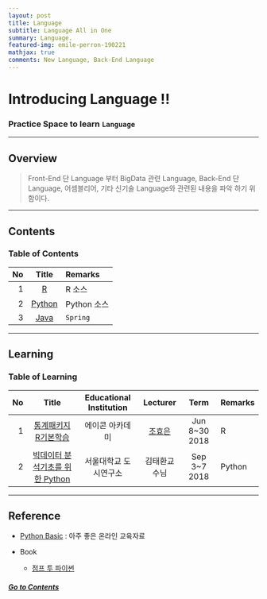 ```yaml
---
layout: post
title: Language
subtitle: Language All in One
summary: Language. 
featured-img: emile-perron-190221
mathjax: true
comments: New Language, Back-End Language
---
```


# Introducing Language !!

### Practice Space to learn `Language`

---

## Overview

> Front-End 단 Language 부터 BigData 관련 Language, Back-End 단 Language,  어셈블리어, 기타 신기술 Language와 관련된 내용을 파악 하기 위함이다.

---

## Contents

### Table of Contents

|No|Title|Remarks|
|-:|:--:|:--|
|1|[R](/_pages/Language/R/2018-06-08-R)|R 소스|
|2|[Python](/_pages/Language/Python/2018-08-04-Python)|Python 소스|
|3|[Java](/_pages/Language/Java/2018-12-16-Java)|`Spring`|

---

## Learning

### Table of Learning

|No|Title|Educational Institution|Lecturer|Term|Remarks|
|--:|:--:|:-:|:--:|:--:|:-|
|1|[통계패키지 R기본학습](/_pages/Language/R/2018-06-08-R)|에이콘 아카데미|[조효은](https://cafe.naver.com/honeyjava)|Jun 8~30 2018|R|
|2|[빅데이터 분석기초를 위한 Python](/_pages/Language/Python/2018-08-04-Python)|서울대학교 도시연구소|김태환교수님|Sep 3~7 2018|Python|

---

## Reference

* [Python Basic](https://study-code.gitbook.io/python-basic/) : 아주 좋은 온라인 교육자료

* Book
  * [점프 투 파이썬](https://wikidocs.net/book/1)

##### [Go to Contents](#contents)